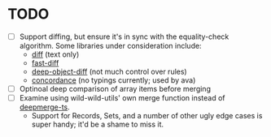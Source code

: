 # TODO

- [ ] Support diffing, but ensure it's in sync with the equality-check algorithm. Some libraries under consideration include:
  - [diff](https://github.com/flitbit/diff) (text only)
  - [fast-diff](https://github.com/jhchen/fast-diff)
  - [deep-object-diff](https://github.com/mattphillips/deep-object-diff) (not much control over rules)
  - [concordance](https://github.com/concordancejs/concordance) (no typings currently; used by ava)
- [ ] Optinoal deep comparison of array items before merging
- [ ] Examine using wild-wild-utils' own merge function instead of [deepmerge-ts](https://github.com/RebeccaStevens/deepmerge-ts).
  - Support for Records, Sets, and a number of other ugly edge cases is super handy; it'd be a shame to miss it.
